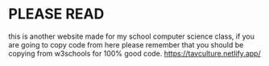 # PLEASE READ




this is another website made for my school computer science class, if you are going to copy code from here please remember that you should be copying from w3schools for 100% good code.
https://tavculture.netlify.app/
